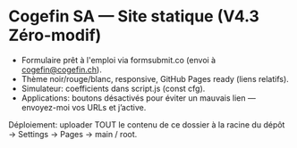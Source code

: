 # Cogefin SA — Site statique (V4.3 Zéro-modif)
- Formulaire prêt à l'emploi via formsubmit.co (envoi à cogefin@cogefin.ch).
- Thème noir/rouge/blanc, responsive, GitHub Pages ready (liens relatifs).
- Simulateur: coefficients dans script.js (const cfg).
- Applications: boutons désactivés pour éviter un mauvais lien — envoyez-moi vos URLs et j’active.

Déploiement: uploader TOUT le contenu de ce dossier à la racine du dépôt → Settings → Pages → main / root.
